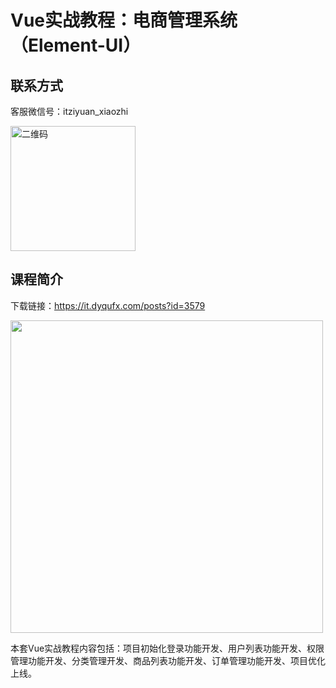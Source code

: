 # Vue实战教程：电商管理系统（Element-UI）

## 联系方式

客服微信号：itziyuan_xiaozhi

<img src="https://ziyuanyun.oss-cn-guangzhou.aliyuncs.com/common/20240614073449/666b82192834a.jpg" width="200" height="200" alt="二维码">

## 课程简介

下载链接：https://it.dyqufx.com/posts?id=3579

<img src="https://ziyuanyun.oss-cn-guangzhou.aliyuncs.com/yun/20240515185228/664493ece77b4.jpg" width="500" alt="">

  本套Vue实战教程内容包括：项目初始化登录功能开发、用户列表功能开发、权限管理功能开发、分类管理开发、商品列表功能开发、订单管理功能开发、项目优化上线。

  